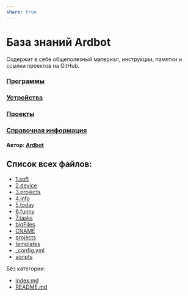 ```yaml
---
share: true
---
```

# База знаний Ardbot
Содержит в себе общеполезный материал, инструкции, памятки и ссылки проектов на GitHub.

### [Программы](1.soft/1.soft.md)
### [Устройства](2.device/2.device.md)
### [Проекты](3.projects/3.projects.md)
### [Справочная информация](4.info/4.info.md)
#### Автор: [Ardbot](https://github.com/Ardbot)
## Список всех файлов:
- [1.soft](1.soft)
- [2.device](2.device)
- [3.projects](3.projects)
- [4.info](4.info)
- [5.today](5.today)
- [6.funny](6.funny)
- [7.tasks](7.tasks)
- [bigFiles](bigFiles)
- [CNAME](CNAME)
- [projects](projects)
- [templates](templates)
- [_config.yml](_config.yml)
- [scripts](scripts)

Без категории:
- [index.md](index.md)
- [README.md](README.md)



